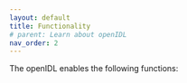 ```yaml
---
layout: default
title: Functionality
# parent: Learn about openIDL
nav_order: 2
---
```

The openIDL enables the following functions:
